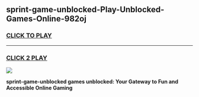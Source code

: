 
## sprint-game-unblocked-Play-Unblocked-Games-Online-982oj
<h3>
<a href="https://premium76.site?title=sprint-game-unblocked&ref=24A">CLICK TO PLAY</a></h3>
<hr>

<h3>
<a href="https://premium76.site?title=sprint-game-unblocked&ref=24A">CLICK 2 PLAY</a>
  
</h3>

<a href="https://premium76.site?title=sprint-game-unblocked&ref=24A"><img src="https://clearcache.store/games.png"></a>


**sprint-game-unblocked games unblocked: Your Gateway to Fun and Accessible Online Gaming**
